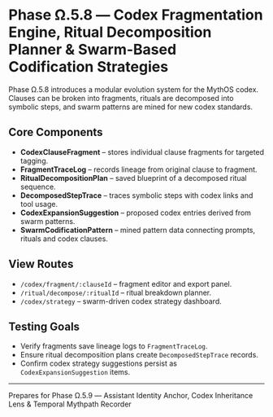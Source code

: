 # Phase Ω.5.8 — Codex Fragmentation Engine, Ritual Decomposition Planner & Swarm-Based Codification Strategies

Phase Ω.5.8 introduces a modular evolution system for the MythOS codex. Clauses can be broken into fragments, rituals are decomposed into symbolic steps, and swarm patterns are mined for new codex standards.

## Core Components
- **CodexClauseFragment** – stores individual clause fragments for targeted tagging.
- **FragmentTraceLog** – records lineage from original clause to fragment.
- **RitualDecompositionPlan** – saved blueprint of a decomposed ritual sequence.
- **DecomposedStepTrace** – traces symbolic steps with codex links and tool usage.
- **CodexExpansionSuggestion** – proposed codex entries derived from swarm patterns.
- **SwarmCodificationPattern** – mined pattern data connecting prompts, rituals and codex clauses.

## View Routes
- `/codex/fragment/:clauseId` – fragment editor and export panel.
- `/ritual/decompose/:ritualId` – ritual breakdown planner.
- `/codex/strategy` – swarm-driven codex strategy dashboard.

## Testing Goals
- Verify fragments save lineage logs to `FragmentTraceLog`.
- Ensure ritual decomposition plans create `DecomposedStepTrace` records.
- Confirm codex strategy suggestions persist as `CodexExpansionSuggestion` items.

---
Prepares for Phase Ω.5.9 — Assistant Identity Anchor, Codex Inheritance Lens & Temporal Mythpath Recorder
